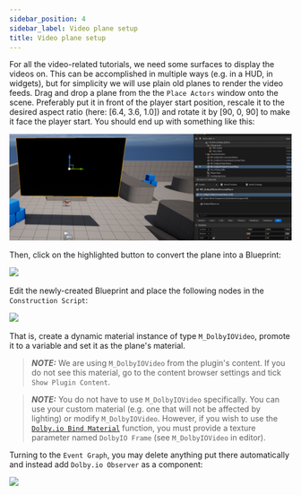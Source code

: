 ```yaml
---
sidebar_position: 4
sidebar_label: Video plane setup
title: Video plane setup
---
```


For all the video-related tutorials, we need some surfaces to display the videos on. This can be accomplished in multiple ways (e.g. in a HUD, in widgets), but for simplicity we will use plain old planes to render the video feeds. Drag and drop a plane from the the `Place Actors` window onto the scene. Preferably put it in front of the player start position, rescale it to the desired aspect ratio (here: [6.4, 3.6, 1.0]) and rotate it by [90, 0, 90] to make it face the player start. You should end up with something like this:

![](../../static/img/video-plane-result.png)

Then, click on the highlighted button to convert the plane into a Blueprint:

![](../../static/img/video-plane-blueprintize.png)

Edit the newly-created Blueprint and place the following nodes in the `Construction Script`:

![](../../static/img/video-plane-cs.png)

That is, create a dynamic material instance of type `M_DolbyIOVideo`, promote it to a variable and set it as the plane's material.

> **_NOTE:_** We are using `M_DolbyIOVideo` from the plugin's content. If you do not see this material, go to the content browser settings and tick `Show Plugin Content`.

> **_NOTE:_** You do not have to use `M_DolbyIOVideo` specifically. You can use your custom material (e.g. one that will not be affected by lighting) or modify `M_DolbyIOVideo`. However, if you wish to use the [`Dolby.io Bind Material`](../blueprints/Functions/bind-material) function, you must provide a texture parameter named `DolbyIO Frame` (see `M_DolbyIOVideo` in editor).

Turning to the `Event Graph`, you may delete anything put there automatically and instead add `Dolby.io Observer` as a component:

![](../../static/img/first-conf-observer-component.png)
